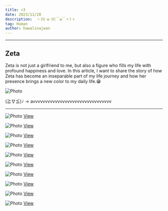 ```yaml
---
title: <3
date: 2023/11/28
description:  ヽ(U ω U(￣ω￣〃)ゝ 
tag: Human
author: hawalinajwan
---
```

---
## Zeta

Zeta is not just a girlfriend to me, but also a figure who fills my life with profound happiness and love. In this article, I want to share the story of how Zeta has become an inseparable part of my life journey and how her presence brings a new color to my daily life.😁

<Image
  src="/images/zzzzz.jpg"
  alt="Photo"
  width={562}
  height={375}
  priority
  className="next-image"
/>

(≧∇≦)ﾉ -> avvvvvvvvvvvvvvvvvvvvvvvvvvvvvvvv

---

<Image
  src="/images/zeta.jpg"
  alt="Photo"
  width={562}
  height={375}
  priority
  className="next-image"
/>
[View](/images/zeta.jpg)

<Image
  src="/images/Z11.jpg"
  alt="Photo"
  width={562}
  height={375}
  priority
  className="next-image"
/>
[View](/images/Z11.jpg)

<Image
  src="/images/Z2.jpg"
  alt="Photo"
  width={562}
  height={375}
  priority
  className="next-image"
/>
[View](/images/Z2.jpg)

<Image
  src="/images/Z3.jpg"
  alt="Photo"
  width={562}
  height={375}
  priority
  className="next-image"
/>
[View](/images/Z3.jpg)

<Image
  src="/images/Z4.jpg"
  alt="Photo"
  width={562}
  height={375}
  priority
  className="next-image"
/>
[View](/images/Z4.jpg)
  
<Image
  src="/images/Z6.jpg"
  alt="Photo"
  width={562}
  height={375}
  priority
  className="next-image"
/>
[View](/images/Z6.jpg)

<Image
  src="/images/Z7.jpg"
  alt="Photo"
  width={562}
  height={375}
  priority
  className="next-image"
/>
[View](/images/Z7.jpg)

<Image
  src="/images/Z8.jpg"
  alt="Photo"
  width={562}
  height={375}
  priority
  className="next-image"
/>
[View](/images/Z8.jpg)

<Image
  src="/images/Z9.jpg"
  alt="Photo"
  width={562}
  height={375}
  priority
  className="next-image"
/>
[View](/images/Z9.jpg)

<Image
  src="/images/Z10.jpg"
  alt="Photo"
  width={562}
  height={375}
  priority
  className="next-image"
/>
[View](/images/Z10.jpg)
